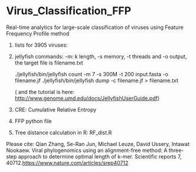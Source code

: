 # Virus_Classification_FFP
Real-time analytics for large-scale classification of viruses using Feature Frequency Profile method

1. lists for 3905 viruses:

2. jellyfish commands: -m: k length, -s memory, -t threads and -o output, the target file is filename.txt
     
    ./jellyfish/bin/jellyfish count -m 7 -s 300M -t 200 input.fasta -o filename.jf
    ./jellyfish/bin/jellyfish dump -c filename.jf > filename.txt

    ( and the tutorial is here: http://www.genome.umd.edu/docs/JellyfishUserGuide.pdf) 
3. CRE: Cumulative Relative Entropy
4. FFP python file
5. Tree distance calculation in R: RF_dist.R

Please cite: 
Qian Zhang, Se-Ran Jun, Michael Leuze, David Ussery, Intawat Nookaew. Viral phylogenomics using an alignment-free method: A three-step approach to determine optimal length of k-mer. Scientific reports 7, 40712.https://www.nature.com/articles/srep40712  
